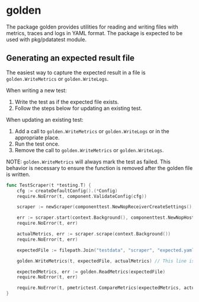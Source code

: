 # golden

The package golden provides utilities for reading and writing files with metrics, traces and logs in YAML format. 
The package is expected to be used with pkg/pdatatest module.

## Generating an expected result file

The easiest way to capture the expected result in a file is `golden.WriteMetrics` or `golden.WriteLogs`.

When writing a new test:
1. Write the test as if the expected file exists.
2. Follow the steps below for updating an existing test.

When updating an existing test:
1. Add a call to `golden.WriteMetrics` or `golden.WriteLogs` or in the appropriate place.
2. Run the test once.
3. Remove the call to `golden.WriteMetrics` or `golden.WriteLogs`.

NOTE: `golden.WriteMetrics` will always mark the test as failed. This behavior is
necessary to ensure the function is removed after the golden file is written.

```go
func TestScraper(t *testing.T) {
	cfg := createDefaultConfig().(*Config)
	require.NoError(t, component.ValidateConfig(cfg))

	scraper := newScraper(componenttest.NewNopReceiverCreateSettings(), cfg)

	err := scraper.start(context.Background(), componenttest.NewNopHost())
	require.NoError(t, err)

	actualMetrics, err := scraper.scrape(context.Background())
	require.NoError(t, err)

	expectedFile := filepath.Join("testdata", "scraper", "expected.yaml")

	golden.WriteMetrics(t, expectedFile, actualMetrics) // This line is temporary! TODO remove this!!

	expectedMetrics, err := golden.ReadMetrics(expectedFile)
	require.NoError(t, err)

	require.NoError(t, pmetrictest.CompareMetrics(expectedMetrics, actualMetrics))
}
```
